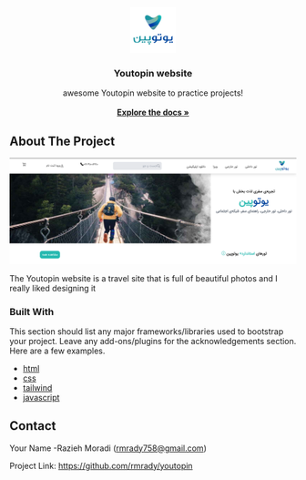 
<br/>
<div align="center">
<a href="https://github.com/ShaanCoding/ReadME-Generator">
<img src="img/youtopin-icon-new.png" alt="Logo" width="80" height="80">
</a>
<h3 align="center">Youtopin website</h3>
<p align="center">
awesome Youtopin website  to  practice projects!
<br/>
<br/>
<a href="https://github.com/rmrady/youtopin"><strong>Explore the docs »</strong></a>

  


</p>
</div>

 ## About The Project

![Product Screenshot](img/readme.png)

The Youtopin website is a travel site that is full of beautiful photos and I really liked designing it
 ### Built With

This section should list any major frameworks/libraries used to bootstrap your project. Leave any add-ons/plugins for the acknowledgements section. Here are a few examples.

- [html](https://html.com)
- [css](https://css.com)
- [tailwind](https://tailwindcss.com)
- [javascript](https://javascript.com)
 ## Contact

Your Name -Razieh Moradi (rmrady758@gmail.com)

Project Link: https://github.com/rmrady/youtopin
